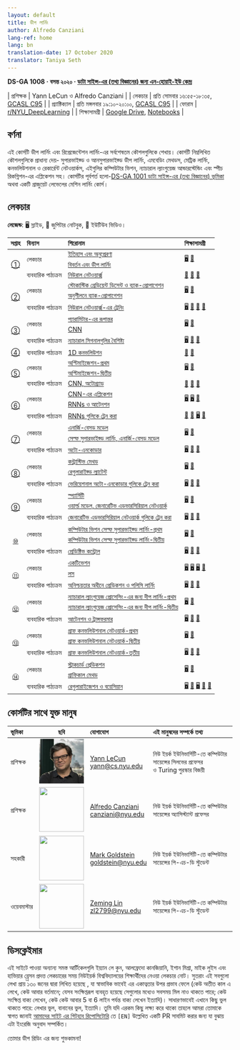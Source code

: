 ```yaml
---
layout: default
title: ডীপ লার্নিং
author: Alfredo Canziani
lang-ref: home
lang: bn
translation-date: 17 October 2020
translator: Taniya Seth
---
```


**DS-GA 1008 · বসন্ত ২০২০ · [ডাটা সাইন্স-এর (তথ্য বিজ্ঞানের) জন্য এন-হোয়াই-ইউ কেন্দ্র](http://cds.nyu.edu/)**

| প্রশিক্ষক | Yann LeCun ও Alfredo Canziani |
| লেকচার    | প্রতি সোমবার ১৬:৫৫-১৮:৩৫, [GCASL C95](http://library.nyu.edu/services/campus-media/classrooms/gcasl-c95/) |
| প্র্যাক্টিক্যাল    | প্রতি মঙ্গলবার ১৯:১০-২০:০০, [GCASL C95](http://library.nyu.edu/services/campus-media/classrooms/gcasl-c95/) |
| ফোরাম       | [r/NYU_DeepLearning](https://www.reddit.com/r/NYU_DeepLearning/) |
| শিক্ষাসামগ্রী    | [Google Drive](https://bitly.com/DLSP20), [Notebooks](https://github.com/Atcold/pytorch-Deep-Learning) |

## বর্ণনা

এই কোর্সটি ডীপ লার্নিং এবং রিপ্রেজেন্টেশন লার্নিং-এর সর্বশেষতম কৌশলগুলিকে শেখায়। কোর্সটি নিম্নলিখিত কৌশলগুলিকে প্রাধান্য দেয়- সুপারভাইজ্ড ও আনসুপারভাইজ্ড ডীপ লার্নিং, এমবেডিং মেথডস, মেট্রিক লার্নিং, কনভলিউশনাল ও রেকার্রেন্ট নেটওয়ার্কস, এইগুলির কম্পিউটার ভিশন, ন্যাচারাল ল্যাংগুয়েজ আন্ডারস্টেন্ডিং এবং স্পীচ রিকগ্নিশন-এর এপ্লিকেশন সহ। কোর্সটির পূর্বশর্ত হলো-[DS-GA 1001 ডাটা সাইন্স-এর (তথ্য বিজ্ঞানের) ভূমিকা](https://cds.nyu.edu/academics/ms-curriculum/) অথবা একটি গ্রাজুয়েট লেভেলের মেশিন লার্নিং কোর্স।

## লেকচার

**লেজেন্ড**: 🖥 স্লাইড, 📓 জুপিটার নোটবুক, 🎥 ইউটিউব ভিডিও।

<table>
<!-- =============================== HEADER ================================ -->
  <thead>
    <tr>
      <th>সপ্তাহ</th>
      <th align="left">বিন্যাস</th>
      <th align="left">শিরোনাম</th>
      <th align="left">শিক্ষাসামগ্রী</th>
    </tr>
  </thead>
  <tbody>
<!-- =============================== WEEK 1 ================================ -->
    <tr>
      <td rowspan="3" align="center"><a href="en/week01/01">①</a></td>
      <td rowspan="2">লেকচার</td>
      <td><a href="en/week01/01-1">ইতিহাস এবং অনুপ্রেরণা</a></td>
      <td rowspan="2">
        <a href="https://drive.google.com/open?id=1Q7LtZyIS1f3TfeTGll3aDtWygh3GAfCb">🖥️</a>
        <a href="https://www.youtube.com/watch?v=0bMe_vCZo30">🎥</a>
      </td>
    </tr>
    <tr><td><a href="en/week01/01-2">বিবর্তন এবং ডীপ লার্নিং</a></td></tr>
    <tr>
      <td rowspan="1">ব্যবহারিক পাঠ্যক্রম</td>
      <td><a href="en/week01/01-3">নিউরাল নেটওয়ার্ক্স</a></td>
      <td>
        <a href="https://github.com/Atcold/pytorch-Deep-Learning/blob/master/01-tensor_tutorial.ipynb">📓</a>
        <a href="https://github.com/Atcold/pytorch-Deep-Learning/blob/master/02-space_stretching.ipynb">📓</a>
        <a href="https://www.youtube.com/watch?v=5_qrxVq1kvc">🎥</a>
      </td>
    </tr>
<!-- =============================== WEEK 2 ================================ -->
    <tr>
      <td rowspan="3" align="center"><a href="en/week02/02">②</a></td>
      <td rowspan="2">লেকচার</td>
      <td><a href="en/week02/02-1">স্টোকাস্টিক গ্রেডিয়েন্ট ডিসেন্ট ও ব্যাক-প্রোপাগেশন</a></td>
      <td rowspan="2">
        <a href="https://drive.google.com/open?id=1w2jV_BT2hWzfOKBR02x_rB4-dfVUI6SR">🖥️</a>
        <a href="https://www.youtube.com/watch?v=d9vdh3b787Y">🎥</a>
      </td>
    </tr>
    <tr><td><a href="en/week02/02-2">অনুশীলনে ব্যাক-প্রোপাগেশন</a></td></tr>
    <tr>
      <td rowspan="1">ব্যবহারিক পাঠ্যক্রম</td>
      <td><a href="en/week02/02-3">নিউরাল নেটওয়ার্ক্স-এর ট্রেনিং</a></td>
      <td>
        <a href="https://github.com/Atcold/pytorch-Deep-Learning/blob/master/slides/01%20-%20Spiral%20classification.pdf">🖥</a>
        <a href="https://github.com/Atcold/pytorch-Deep-Learning/blob/master/04-spiral_classification.ipynb">📓</a>
        <a href="https://github.com/Atcold/pytorch-Deep-Learning/blob/master/05-regression.ipynb">📓</a>
        <a href="https://www.youtube.com/watch?v=WAn6lip5oWk">🎥</a>
      </td>
    </tr>
<!-- =============================== WEEK 3 ================================ -->
    <tr>
      <td rowspan="3" align="center"><a href="en/week03/03">③</a></td>
      <td rowspan="2">লেকচার</td>
      <td><a href="en/week03/03-1">প্যারামিটার-এর রূপান্তর</a></td>
      <td rowspan="2">
        <a href="https://drive.google.com/open?id=18UFaOGNKKKO5TYnSxr2b8dryI-PgZQmC">🖥️</a>
        <a href="https://youtu.be/FW5gFiJb-ig">🎥</a>
      </td>
    </tr>
    <tr><td><a href="en/week03/03-2">CNN</a></td></tr>
    <tr>
      <td rowspan="1">ব্যবহারিক পাঠ্যক্রম</td>
      <td><a href="en/week03/03-3">ন্যাচারাল সিগনালগুলির বৈশিষ্ট্য</a></td>
      <td>
        <a href="https://github.com/Atcold/pytorch-Deep-Learning/blob/master/slides/02%20-%20CNN.pdf">🖥</a>
        <a href="https://github.com/Atcold/pytorch-Deep-Learning/blob/master/06-convnet.ipynb">📓</a>
        <a href="https://youtu.be/kwPWpVverkw">🎥</a>
      </td>
    </tr>
<!-- =============================== WEEK 4 ================================ -->
    <tr>
      <td rowspan="1" align="center"><a href="en/week04/04">④</a></td>
      <td rowspan="1">ব্যবহারিক পাঠ্যক্রম</td>
      <td><a href="en/week04/04-1">1D কনভলিউশন</a></td>
      <td>
        <a href="https://github.com/Atcold/pytorch-Deep-Learning/blob/master/07-listening_to_kernels.ipynb">📓</a>
        <a href="https://youtu.be/OrBEon3VlQg">🎥</a>
      </td>
    </tr>
<!-- =============================== WEEK 5 ================================ -->
    <tr>
      <td rowspan="3" align="center"><a href="en/week05/05">⑤</a></td>
      <td rowspan="2">লেকচার</td>
      <td><a href="en/week05/05-1">
অপ্টিমাইজেশন-প্রথম</a></td>
      <td rowspan="2">
        <a href="https://drive.google.com/open?id=1pwlGN6hDFfEYQqBqcMjWbe4yfBDTxsab">🖥️</a>
        <a href="https://youtu.be/--NZb480zlg">🎥</a>
      </td>
    </tr>
    <tr><td><a href="en/week05/05-2">
অপ্টিমাইজেশন-দ্বিতীয়</a></td></tr>
    <tr>
      <td rowspan="1">ব্যবহারিক পাঠ্যক্রম</td>
      <td><a href="en/week05/05-3">CNN, অটোগ্র্যাড</a></td>
      <td>
        <a href="https://github.com/Atcold/pytorch-Deep-Learning/blob/master/03-autograd_tutorial.ipynb">📓</a>
        <a href="https://github.com/Atcold/pytorch-Deep-Learning/blob/master/extra/b-custom_grads.ipynb">📓</a>
        <a href="https://youtu.be/eEzCZnOFU1w">🎥</a>
      </td>
    </tr>
<!-- =============================== WEEK 6 ================================ -->
    <tr>
      <td rowspan="3" align="center"><a href="en/week06/06">⑥</a></td>
      <td rowspan="2">লেকচার</td>
      <td><a href="en/week06/06-1">CNN-এর এপ্লিকেশন</a></td>
      <td rowspan="2">
        <a href="https://drive.google.com/open?id=1opT7lV0IRYJegtZjuHsKhlsM5L7GpGL1">🖥️</a>
        <a href="https://drive.google.com/open?id=1sdeVBC3nuh5Zkm2sqzdScEicRvLc_v-F">🖥️</a>
        <a href="https://youtu.be/ycbMGyCPzvE">🎥</a>
      </td>
    </tr>
    <tr><td><a href="en/week06/06-2">RNNs ও আটেনশন</a></td></tr>
    <tr>
      <td rowspan="1">ব্যবহারিক পাঠ্যক্রম</td>
      <td><a href="en/week06/06-3">RNNs গুলিকে ট্রেন করা</a></td>
      <td>
        <a href="https://github.com/Atcold/pytorch-Deep-Learning/blob/master/08-seq_classification.ipynb">📓</a>
        <a href="https://github.com/Atcold/pytorch-Deep-Learning/blob/master/09-echo_data.ipynb">📓</a>
        <a href="https://github.com/Atcold/pytorch-Deep-Learning/blob/master/slides/04%20-%20RNN.pdf">🖥️</a>
        <a href="https://youtu.be/8cAffg2jaT0">🎥</a>
      </td>
    </tr>
<!-- =============================== WEEK 7 ================================ -->
    <tr>
      <td rowspan="3" align="center"><a href="en/week07/07">⑦</a></td>
      <td rowspan="2">লেকচার</td>
      <td><a href="en/week07/07-1">এনার্জি-বেসড মডেল</a></td>
      <td rowspan="2">
        <a href="https://drive.google.com/open?id=1z8Dz1YtkOEJpU-gh5RIjORs3GGqkYJQa">🖥️</a>
        <a href="https://youtu.be/tVwV14YkbYs">🎥</a>
      </td>
    </tr>
    <tr><td><a href="en/week07/07-2">সেল্ফ সুপারভাইজ্ড লার্নিং, এনার্জি-বেসড মডেল</a></td></tr>
    <tr>
      <td rowspan="1">ব্যবহারিক পাঠ্যক্রম</td>
      <td><a href="en/week07/07-3">অটো-এনকোডার</a></td>
      <td>
        <a href="https://github.com/Atcold/pytorch-Deep-Learning/blob/master/slides/05%20-%20Generative%20models.pdf">🖥️</a>
        <a href="https://github.com/Atcold/pytorch-Deep-Learning/blob/master/10-autoencoder.ipynb">📓</a>
        <a href="https://youtu.be/bggWQ14DD9M">🎥</a>
      </td>
    </tr>
<!-- =============================== WEEK 8 ================================ -->
    <tr>
      <td rowspan="3" align="center"><a href="en/week08/08">⑧</a></td>
      <td rowspan="2">লেকচার</td>
      <td><a href="en/week08/08-1">কন্ট্রাস্টিভ মেথড</a></td>
      <td rowspan="2">
        <a href="https://drive.google.com/open?id=1Zo_PyBEO6aNt0GV74kj8MQL7kfHdIHYO">🖥️</a>
        <a href="https://youtu.be/ZaVP2SY23nc">🎥</a>
      </td>
    </tr>
    <tr><td><a href="en/week08/08-2">রেগুলারাইজ্ড ল্যাটেন্ট</a></td></tr>
    <tr>
      <td rowspan="1">ব্যবহারিক পাঠ্যক্রম</td>
      <td><a href="en/week08/08-3">ভেরিয়েশনাল অটো-এনকোডার গুলিকে ট্রেন করা</a></td>
      <td>
        <a href="https://github.com/Atcold/pytorch-Deep-Learning/blob/master/slides/05%20-%20Generative%20models.pdf">🖥️</a>
        <a href="https://github.com/Atcold/pytorch-Deep-Learning/blob/master/11-VAE.ipynb">📓</a>
        <a href="https://youtu.be/7Rb4s9wNOmc">🎥</a>
      </td>
    </tr>
<!-- =============================== WEEK 9 ================================ -->
    <tr>
      <td rowspan="3" align="center"><a href="en/week09/09">⑨</a></td>
      <td rowspan="2">লেকচার</td>
      <td><a href="en/week09/09-1">স্প্যার্সিটি</a></td>
      <td rowspan="2">
        <a href="https://drive.google.com/open?id=1wJRzhjSqlrSqEpX4Omagb_gdIkQ5f-6K">🖥️</a>
        <a href="https://youtu.be/Pgct8PKV7iw">🎥</a>
      </td>
    </tr>
    <tr><td><a href="en/week09/09-2">ওয়ার্ল্ড মডেল, জেনারেটিভ এডভারসিরিয়াল নেটওয়ার্ক</a></td></tr>
    <tr>
      <td rowspan="1">ব্যবহারিক পাঠ্যক্রম</td>
      <td><a href="en/week09/09-3">জেনারেটিভ এডভারসিরিয়াল নেটওয়ার্ক গুলিকে ট্রেন করা</a></td>
      <td>
        <a href="https://github.com/Atcold/pytorch-Deep-Learning/blob/master/slides/05%20-%20Generative%20models.pdf">🖥️</a>
        <a href="https://github.com/pytorch/examples/tree/master/dcgan">📓</a>
        <a href="https://youtu.be/xYc11zyZ26M">🎥</a>
      </td>
    </tr>
<!-- =============================== WEEK 10 =============================== -->
    <tr>
      <td rowspan="3" align="center"><a href="en/week10/10">⑩</a></td>
      <td rowspan="2">লেকচার</td>
      <td><a href="en/week10/10-1">কম্পিউটার ভিশন সেল্ফ সুপারভাইজ্ড লার্নিং-প্রথম</a></td>
      <td rowspan="2">
        <a href="https://drive.google.com/open?id=16lsnDN2HIBTcRucbVKY5B_U16c0tNQhR">🖥️</a>
        <a href="https://youtu.be/0KeR6i1_56g">🎥</a>
      </td>
    </tr>
    <tr><td><a href="en/week10/10-2">কম্পিউটার ভিশন সেল্ফ সুপারভাইজ্ড লার্নিং-দ্বিতীয়</a></td></tr>
    <tr>
      <td rowspan="1">ব্যবহারিক পাঠ্যক্রম</td>
      <td><a href="en/week10/10-3">প্রেডিক্টিভ কন্ট্রোল</a></td>
      <td>
        <a href="https://github.com/Atcold/pytorch-Deep-Learning/blob/master/slides/09%20-%20Controller%20learning.pdf">🖥️</a>
        <a href="https://github.com/Atcold/pytorch-Deep-Learning/blob/master/14-truck_backer-upper.ipynb">📓</a>
        <a href="https://youtu.be/A3klBqEWR-I">🎥</a>
      </td>
    </tr>
<!-- =============================== WEEK 11 =============================== -->
    <tr>
      <td rowspan="3" align="center"><a href="en/week11/11">⑪</a></td>
      <td rowspan="2">লেকচার</td>
      <td><a href="en/week11/11-1">একটিভেশন</a></td>
      <td rowspan="2">
        <a href="https://drive.google.com/file/d/1AzFVLG7D4NK6ugh60f0cJQGYF5OL2sUB">🖥️</a>
        <a href="https://drive.google.com/file/d/1rkiZy0vjZqE2w7baVWvxwfAGae0Eh1Wm">🖥️</a>
        <a href="https://drive.google.com/file/d/1tryOlVAFmazLLZusD2-UfReFMkPk5hPk">🖥️</a>
        <a href="https://youtu.be/bj1fh3BvqSU">🎥</a>
      </td>
    </tr>
    <tr><td><a href="en/week11/11-2">লস</a></td></tr>
    <tr>
      <td rowspan="1">ব্যবহারিক পাঠ্যক্রম</td>
      <td><a href="en/week11/11-3">অনিশ্চয়তার অধীনে প্রেডিকশন ও পলিসি লার্নিং</a></td>
      <td>
        <a href="http://bit.ly/PPUU-slides">🖥️</a>
        <a href="http://bit.ly/PPUU-code">📓</a>
        <a href="https://youtu.be/VcrCr-KNBHc">🎥</a>
      </td>
    </tr>
<!-- =============================== WEEK 12 =============================== -->
    <tr>
      <td rowspan="3" align="center"><a href="en/week12/12">⑫</a></td>
      <td rowspan="2">লেকচার</td>
      <td><a href="en/week12/12-1">ন্যাচারাল ল্যাংগুয়েজ প্রোসেসিং-এর  জন্য দীপ লার্নিং-প্রথম</a></td>
      <td rowspan="2">
        <a href="https://drive.google.com/file/d/149m3wRavTp4DQZ6RJTej8KP8gv4jnkPW/">🖥️</a>
        <a href="https://youtu.be/6D4EWKJgNn0">🎥</a>
      </td>
    </tr>
    <tr><td><a href="en/week12/12-2">ন্যাচারাল ল্যাংগুয়েজ প্রোসেসিং-এর  জন্য দীপ লার্নিং-দ্বিতীয়</a></td></tr>
    <tr>
      <td rowspan="1">ব্যবহারিক পাঠ্যক্রম</td>
      <td><a href="en/week12/12-3">আটেনশন ও ট্রান্সফরমার</a></td>
      <td>
        <a href="https://github.com/Atcold/pytorch-Deep-Learning/blob/master/slides/10%20-%20Attention%20%26%20transformer.pdf">🖥️</a>
        <a href="https://github.com/Atcold/pytorch-Deep-Learning/blob/master/15-transformer.ipynb">📓</a>
        <a href="https://youtu.be/f01J0Dri-6k">🎥</a>
      </td>
    </tr>
<!-- =============================== WEEK 13 =============================== -->
    <tr>
      <td rowspan="3" align="center"><a href="en/week13/13">⑬</a></td>
      <td rowspan="2">লেকচার</td>
      <td><a href="en/week13/13-1">গ্রাফ কনভলিউশনাল নেটওয়ার্ক-প্রথম</a></td>
      <td rowspan="2">
        <a href="https://drive.google.com/file/d/1oq-nZE2bEiQjqBlmk5_N_rFC8LQY0jQr/">🖥️</a>
        <a href="https://youtu.be/Iiv9R6BjxHM">🎥</a>
      </td>
    </tr>
    <tr><td><a href="en/week13/13-2">গ্রাফ কনভলিউশনাল নেটওয়ার্ক-দ্বিতীয়</a></td></tr>
    <tr>
      <td rowspan="1">ব্যবহারিক পাঠ্যক্রম</td>
      <td><a href="en/week13/13-3">গ্রাফ কনভলিউশনাল নেটওয়ার্ক-তৃতীয়</a></td>
      <td>
        <a href="https://github.com/Atcold/pytorch-Deep-Learning/blob/master/slides/11%20-%20GCN.pdf">🖥️</a>
        <a href="https://github.com/Atcold/pytorch-Deep-Learning/blob/master/16-gated_GCN.ipynb">📓</a>
        <a href="https://youtu.be/2aKXWqkbpWg">🎥</a>
      </td>
    </tr>
<!-- =============================== WEEK 14 =============================== -->
    <tr>
      <td rowspan="3" align="center"><a href="en/week14/14">⑭</a></td>
      <td rowspan="2">লেকচার</td>
      <td><a href="en/week14/14-1">স্ট্রাকচার্ড প্রেডিকশন</a></td>
      <td rowspan="2">
        <a href="https://drive.google.com/file/d/1qBu-2hYWaGYEXeX7kAU8O4S2RZ1hMjsk/">🖥️</a>
        <a href="https://youtu.be/gYayCG6YyO8">🎥</a>
      </td>
    </tr>
    <tr><td><a href="en/week14/14-2">গ্রাফিকাল মেথড</a></td></tr>
    <tr>
      <td rowspan="1">ব্যবহারিক পাঠ্যক্রম</td>
      <td><a href="en/week14/14-3">রেগুলারাইজেশন ও বয়েসিয়ান</a></td>
      <td>
        <a href="https://github.com/Atcold/pytorch-Deep-Learning/blob/master/slides/07%20-%20Regularisation.pdf">🖥️</a>
        <a href="https://github.com/Atcold/pytorch-Deep-Learning/blob/master/12-regularization.ipynb">📓</a>
        <a href="https://github.com/Atcold/pytorch-Deep-Learning/blob/master/slides/08%20-%20Bayesian%20NN.pdf">🖥️</a>
        <a href="https://github.com/Atcold/pytorch-Deep-Learning/blob/master/13-bayesian_nn.ipynb">📓</a>
        <a href="https://youtu.be/DL7iew823c0">🎥</a>
      </td>
    </tr>
  </tbody>
</table>


## কোর্সটির  সাথে  যুক্ত মানুষ

| ভূমিকা | ছবি | যোগাযোগ | এই মানুষদের সম্পর্কে তথ্য |
|:-----|:-----:|:--------|:------|
|প্রশিক্ষক|<img src="../images/Yann.png" width="100" height="100">|<a href="https://twitter.com/ylecun">Yann LeCun</a><br>yann@cs.nyu.edu|নিউ ইয়র্ক ইউনিভার্সিটি-তে কম্পিউটার সায়েন্সের সিলভের প্রফেসর<br>ও Turing পুরস্কার বিজয়ী|
|প্রশিক্ষক|<img src="https://avatars1.githubusercontent.com/u/2119355" width="100" height="100">|<a href="https://twitter.com/alfcnz">Alfredo Canziani</a><br>canziani@nyu.edu|নিউ ইয়র্ক ইউনিভার্সিটি-তে কম্পিউটার সায়েন্সের অ্যাসিস্ট্যান্ট প্রফেসর|
|সহকারী|<img src="https://pbs.twimg.com/profile_images/1186879808845860864/czRv3g1G_400x400.jpg" width="100" height="100">|<a href="https://twitter.com/marikgoldstein">Mark Goldstein</a><br>goldstein@nyu.edu|নিউ ইয়র্ক ইউনিভার্সিটি-তে কম্পিউটার সায়েন্সের পি-এচ-ডি স্টুডেন্ট|
|ওয়েবমাস্টার|<img src="https://pbs.twimg.com/profile_images/673997980370927616/vMXf545j_400x400.jpg" width="100" height="100">|<a href="https://twitter.com/ebetica">Zeming Lin</a><br>zl2799@nyu.edu|নিউ ইয়র্ক ইউনিভার্সিটি-তে কম্পিউটার সায়েন্সের পি-এচ-ডি স্টুডেন্ট|

## ডিসক্লেইমার

এই সাইটে পাওয়া অন্যান্য সমস্ত আর্টিকেলগুলি ইয়্যান লে কুন, আলফ্রেদো কানজিয়ানি, ইশান মিশ্রা, মাইক লুইস এবং হাভিয়ার ব্র্রেসন প্রদত্ত লেকচারের সময় নিউইয়র্ক বিশ্ববিদ্যালয়ের শিক্ষার্থীদের নেওয়া লেকচার নোট।
সুতরাং এই সবগুলো লেখা প্রায় ১৩০ জনের দ্বারা লিখিত হয়েছে , যা স্বাভাবিক ভাবেই এর একাত্বতার উপর প্রভাব ফেলে (কেউ অতীত কাল এ লেখে, কেউ আবার বর্তমানে; যেসব সংক্ষিপ্তরূপ ব্যবহৃত হয়েছে সেগুলোর মধ্যেও সবসময় মিল নাও থাকতে পারে; কেউ সংক্ষিপ্ত বাক্য লেখেন, কেউ কেউ আবার 5 বা 6 লাইন পর্যন্ত বাক্য লেখেন ইত্যাদি)।
সাধারণভাবেই এখানে কিছু ভুল থাকতে পারে: লেখার ভুল, বানানের ভুল, ইত্যাদি। তুমি যদি এরকম কিছু লক্ষ্য করে থাকো তাহলে আমরা তোমাকে স্বাগত জানাই [আমাদের সাইট এর গিটহাব রিপোসিটোরি](https://github.com/Atcold/pytorch-Deep-Learning/pulls) তে `[EN]` উল্লেখিত একটি PR
সাবমিট করার জন্য যা বুঝায় এটা ইংরেজি অনুবাদ সম্পর্কিত।

তোমার ডীপ রিডিং এর জন্য শুভকামনা!
